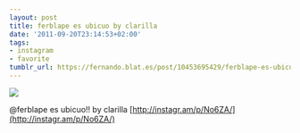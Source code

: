 ```yaml
---
layout: post
title: ferblape es ubicuo by clarilla
date: '2011-09-20T23:14:53+02:00'
tags:
- instagram
- favorite
tumblr_url: https://fernando.blat.es/post/10453695429/ferblape-es-ubicuo-by-clarilla
---
```

 ![](/tumblr_files/tumblr_lrub0usYMD1qz4y16o1_640.jpg)  

@ferblape es ubicuo!! by clarilla [http://instagr.am/p/No6ZA/](http://instagr.am/p/No6ZA/)
